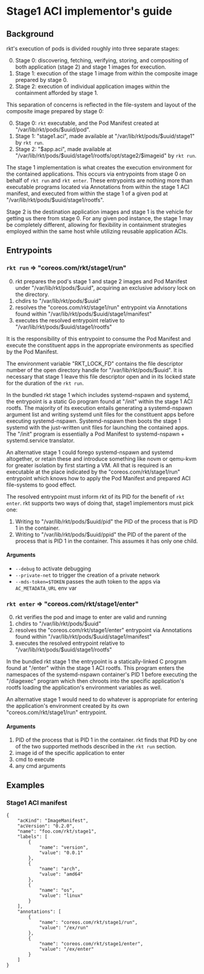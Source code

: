 Stage1 ACI implementor's guide
=============================

Background
----------

rkt's execution of pods is divided roughly into three separate stages:

0. Stage 0: discovering, fetching, verifying, storing, and compositing of both application (stage 2) and stage 1 images for execution.
1. Stage 1: execution of the stage 1 image from within the composite image prepared by stage 0.
2. Stage 2: execution of individual application images within the containment afforded by stage 1.

This separation of concerns is reflected in the file-system and layout of the composite image prepared by stage 0:

0. Stage 0: `rkt` executable, and the Pod Manifest created at "/var/lib/rkt/pods/$uuid/pod".
1. Stage 1: "stage1.aci", made available at "/var/lib/rkt/pods/$uuid/stage1" by `rkt run`.
2. Stage 2: "$app.aci", made available at "/var/lib/rkt/pods/$uuid/stage1/rootfs/opt/stage2/$imageid" by `rkt run`.

The stage 1 implementation is what creates the execution environment for the contained applications.  This occurs via entrypoints from stage 0 on behalf of `rkt run` and `rkt enter`.  These entrypoints are nothing more than executable programs located via Annotations from within the stage 1 ACI manifest, and executed from within the stage 1 of a given pod at "/var/lib/rkt/pods/$uuid/stage1/rootfs".

Stage 2 is the destination application images and stage 1 is the vehicle for getting us there from stage 0.  For any given pod instance, the stage 1 may be completely different, allowing for flexibility in containment strategies employed within the same host while utilizing reusable application ACIs.

Entrypoints
-----------

### `rkt run` => "coreos.com/rkt/stage1/run"

0. rkt prepares the pod's stage 1 and stage 2 images and Pod Manifest under "/var/lib/rkt/pods/$uuid", acquiring an exclusive advisory lock on the directory.
1. chdirs to "/var/lib/rkt/pods/$uuid"
2. resolves the "coreos.com/rkt/stage1/run" entrypoint via Annotations found within "/var/lib/rkt/pods/$uuid/stage1/manifest"
3. executes the resolved entrypoint relative to "/var/lib/rkt/pods/$uuid/stage1/rootfs"

It is the responsibility of this entrypoint to consume the Pod Manifest and execute the constituent apps in the appropriate environments as specified by the Pod Manifest.

The environment variable "RKT_LOCK_FD" contains the file descriptor number of the open directory handle for "/var/lib/rkt/pods/$uuid".  It is necessary that stage 1 leave this file descriptor open and in its locked state for the duration of the `rkt run`.

In the bundled rkt stage 1 which includes systemd-nspawn and systemd, the entrypoint is a static Go program found at "/init" within the stage 1 ACI rootfs.  The majority of its execution entails generating a systemd-nspawn argument list and writing systemd unit files for the constituent apps before executing systemd-nspawn.  Systemd-nspawn then boots the stage 1 systemd with the just-written unit files for launching the contained apps.  The "/init" program is essentially a Pod Manifest to systemd-nspawn + systemd.service translator.

An alternative stage 1 could forego systemd-nspawn and systemd altogether, or retain these and introduce something like novm or qemu-kvm for greater isolation by first starting a VM.  All that is required is an executable at the place indicated by the "coreos.com/rkt/stage1/run" entrypoint which knows how to apply the Pod Manifest and prepared ACI file-systems to good effect.

The resolved entrypoint must inform rkt of its PID for the benefit of `rkt enter`. rkt supports two ways of doing that, stage1 implementors must pick one:

1. Writing to "/var/lib/rkt/pods/$uuid/pid" the PID of the process that is PID 1 in the container.
2. Writing to "/var/lib/rkt/pods/$uuid/ppid" the PID of the parent of the process that is PID 1 in the container. This assumes it has only one child.

#### Arguments
* `--debug` to activate debugging
* `--private-net` to trigger the creation of a private network
* `--mds-token=$TOKEN` passes the auth token to the apps via `AC_METADATA_URL` env var


### `rkt enter` => "coreos.com/rkt/stage1/enter"

0. rkt verifies the pod and image to enter are valid and running
1. chdirs to "/var/lib/rkt/pods/$uuid"
2. resolves the "coreos.com/rkt/stage1/enter" entrypoint via Annotations found within "/var/lib/rkt/pods/$uuid/stage1/manifest"
3. executes the resolved entrypoint relative to "/var/lib/rkt/pods/$uuid/stage1/rootfs"

In the bundled rkt stage 1 the entrypoint is a statically-linked C program found at "/enter" within the stage 1 ACI rootfs.  This program enters the namespaces of the systemd-nspawn container's PID 1 before executing the "/diagexec" program which then chroots into the specific application's rootfs loading the application's environment variables as well.

An alternative stage 1 would need to do whatever is appropriate for entering the application's environment created by its own "coreos.com/rkt/stage1/run" entrypoint.

#### Arguments

1. PID of the process that is PID 1 in the container. rkt finds that PID by one of the two supported methods described in the `rkt run` section.
2. image id of the specific application to enter
3. cmd to execute
4. any cmd arguments



Examples
--------

### Stage1 ACI manifest

```
{
    "acKind": "ImageManifest",
    "acVersion": "0.2.0",
    "name": "foo.com/rkt/stage1",
    "labels": [
        {   
            "name": "version",
            "value": "0.0.1"
        },
        {   
            "name": "arch",
            "value": "amd64"
        },
        {   
            "name": "os",
            "value": "linux"
        }
    ],
    "annotations": [
        {   
            "name": "coreos.com/rkt/stage1/run",
            "value": "/ex/run"
        },
        {   
            "name": "coreos.com/rkt/stage1/enter",
            "value": "/ex/enter"
        }
    ]
}
```
